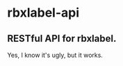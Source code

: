 # rbxlabel-api

RESTful API for rbxlabel. 
-------------------------

Yes, I know it's ugly, but it works. 

